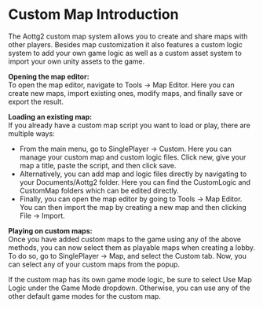# Custom Map Introduction

The Aottg2 custom map system allows you to create and share maps with other players. Besides map customization it also features a custom logic system to add your own game logic as well as a custom asset system to import your own unity assets to the game.&#x20;

**Opening the map editor:**\
To open the map editor, navigate to Tools -> Map Editor. Here you can create new maps, import existing ones, modify maps, and finally save or export the result.

**Loading an existing map:**\
If you already have a custom map script you want to load or play, there are multiple ways:

* From the main menu, go to SinglePlayer -> Custom. Here you can manage your custom map and custom logic files. Click new, give your map a title, paste the script, and then click save.
* Alternatively, you can add map and logic files directly by navigating to your Documents/Aottg2 folder. Here you can find the CustomLogic and CustomMap folders which can be edited directly.
* Finally, you can open the map editor by going to Tools -> Map Editor. You can then import the map by creating a new map and then clicking File -> Import.

**Playing on custom maps:**\
Once you have added custom maps to the game using any of the above methods, you can now select them as playable maps when creating a lobby. To do so, go to SinglePlayer -> Map, and select the Custom tab. Now, you can select any of your custom maps from the popup.

If the custom map has its own game mode logic, be sure to select Use Map Logic under the Game Mode dropdown. Otherwise, you can use any of the other default game modes for the custom map.

